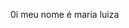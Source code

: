 0i meu nome é maria luiza 
<!---
Marialuiza08-alura/Marialuiza08-alura is a ✨ special ✨ repository because its `README.md` (this file) appears on your GitHub profile.
You can click the Preview link to take a look at your changes.
--->
